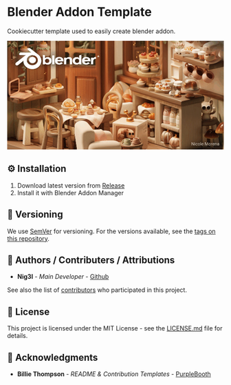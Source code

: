 # Blender Addon Template

Cookiecutter template used to easily create blender addon.

![Demo](.media/demo.gif)

## ⚙️ Installation

1. Download latest version from [Release](https://github.com/Ni-g-3l/blender-addon-template/releases)
2. Install it with Blender Addon Manager

## 🔢 Versioning

We use [SemVer](http://semver.org/) for versioning. For the versions available, see the [tags on this repository](https://github.com/Ni-g-3l/blender-addon-template/tags).

## 🤹 Authors / Contributers / Attributions

* **Nig3l** - *Main Developer* - [Github](https://github.com/Ni-g-3l/)

See also the list of [contributors](https://github.com/Ni-g-3l/blender-addon-template/contributors) who participated in this project.

## 📃 License

This project is licensed under the MIT License - see the [LICENSE.md](LICENSE) file for details.

## 👏 Acknowledgments

* **Billie Thompson** - *README & Contribution Templates* - [PurpleBooth](https://github.com/PurpleBooth)
